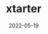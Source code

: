 ---
title: xtarter
projectLink: https://xtarter.sznm.dev
# repoLink: https://github.com/sozonome/spoker
description: Home of my starter templates
date: "2022-05-19"
icon: "/app_icons/nextarter-chakra.svg"
featured: true
stacks: 
  - nextjs
  - chakra-ui
---